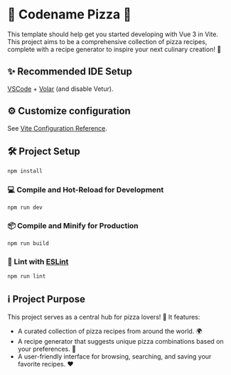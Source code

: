 # 🍕 Codename Pizza 🍕

This template should help get you started developing with Vue 3 in Vite. This project aims to be a comprehensive collection of pizza recipes, complete with a recipe generator to inspire your next culinary creation! 🚀

## ✨ Recommended IDE Setup

[VSCode](https://code.visualstudio.com/) + [Volar](https://marketplace.visualstudio.com/items?itemName=Vue.volar) (and disable Vetur).

## ⚙️ Customize configuration

See [Vite Configuration Reference](https://vite.dev/config/).

## 🛠️ Project Setup

```sh
npm install
```

### 💻 Compile and Hot-Reload for Development

```sh
npm run dev
```

### 📦 Compile and Minify for Production

```sh
npm run build
```

### 🧪 Lint with [ESLint](https://eslint.org/)

```sh
npm run lint
```

## ℹ️ Project Purpose

This project serves as a central hub for pizza lovers! 🍕 It features:

*   A curated collection of pizza recipes from around the world. 🌍
*   A recipe generator that suggests unique pizza combinations based on your preferences. 🤖
*   A user-friendly interface for browsing, searching, and saving your favorite recipes. ❤️
